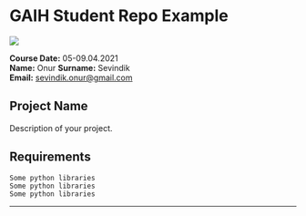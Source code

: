 # GAIH Student Repo Example
![](img/newlogo.png)

**Course Date:** 05-09.04.2021  
**Name:** Onur
**Surname:** Sevindik  
**Email:** sevindik.onur@gmail.com  



## Project Name
Description of your project.

## Requirements
```
Some python libraries
Some python libraries
Some python libraries
```
---

